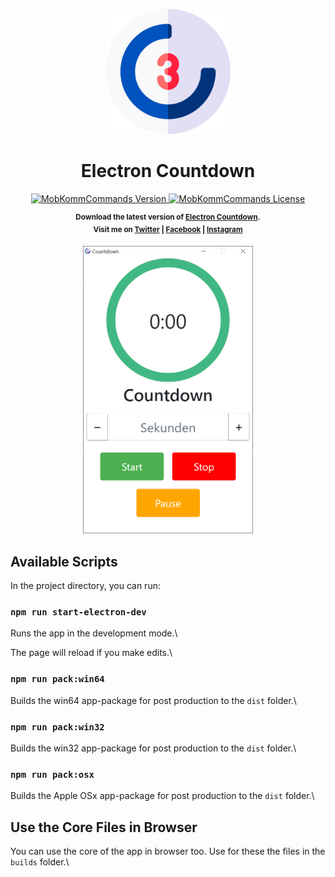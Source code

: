 <p align="center">
    <img alt="Logo" height="200px" width="auto" src="./logo.png">
</p>
<h1 align="center">Electron Countdown</h1>

<p align="center">
    <a href="https://github.com/stevenweissheimer/electron-coutdown-tool/releases">
        <img src="https://img.shields.io/badge/Version-0.1.0-blue.svg?style=flat-square" alt="MobKommCommands Version">
    </a>
    <a href="">
        <img src="https://img.shields.io/badge/License-GPLv2-red.svg?style=flat-square" alt="MobKommCommands License">
    </a>
</p>

<p align="center">
    <sup><strong>Download the latest version of <a href="https://github.com/stevenweissheimer/electron-coutdown-tool/releases">Electron Countdown</a>.<br/>
    Visit me on <a href="https://twitter.com/stevenweissheimer">Twitter</a> | <a href="https://www.facebook.com/stevenweissheimer">Facebook</a> | <a href="https://www.facebook.com/stevenweissheimer">Instagram</a></strong></sup>
</p>

<p align="center">
    <img alt="Preview" height="460px" width="auto" src="./preview.png">
</p>

## Available Scripts

In the project directory, you can run:

### `npm run start-electron-dev`

Runs the app in the development mode.\

The page will reload if you make edits.\

### `npm run pack:win64`

Builds the win64 app-package for post production to the `dist` folder.\

### `npm run pack:win32`

Builds the win32 app-package for post production to the `dist` folder.\

### `npm run pack:osx`

Builds the Apple OSx app-package for post production to the `dist` folder.\

## Use the Core Files in Browser

You can use the core of the app in browser too. Use for these the files in the `builds` folder.\

